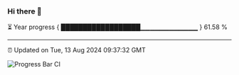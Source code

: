 ### Hi there 👋

⏳ Year progress { ██████████████████▁▁▁▁▁▁▁▁▁▁▁▁ } 61.58 %

---

⏰ Updated on Tue, 13 Aug 2024 09:37:32 GMT

![Progress Bar CI](https://github.com/IshwaranRudhara/GIT-ACTION/workflows/Progress%20Bar%20CI/badge.svg)
